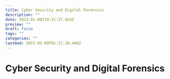 ```yaml
---
title: Cyber Security and Digital Forensics
description: ""
date: 2023-01-08T19:51:27.924Z
preview: ""
draft: false
tags: ""
categories: ""
lastmod: 2023-01-09T01:21:10.406Z
---
```

# Cyber Security and Digital Forensics